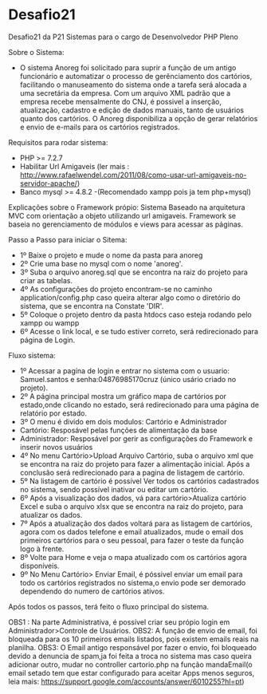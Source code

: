 # Desafio21
Desafio21 da P21 Sistemas para o cargo de Desenvolvedor PHP Pleno

Sobre o Sistema:
- O sistema Anoreg foi solicitado para suprir a função de um antigo funcionário e automatizar o processo de gerênciamento dos cartórios, facilitando o manuseamento do sistema onde a tarefa será alocada a uma secretária da empresa. Com um arquivo XML padrão que a empresa recebe mensalmente do CNJ, é possivel a inserção, atualização, cadastro e edição de dados manuais, tanto de usuários quanto dos cartórios. O Anoreg disponibiliza a opção de gerar relatórios e envio de e-mails para os cartórios registrados.

Requisitos para rodar sistema:
- PHP >= 7.2.7 
- Habilitar Url Amigaveis (ler mais : http://www.rafaelwendel.com/2011/08/como-usar-url-amigaveis-no-servidor-apache/)
- Banco mysql >= 4.8.2
-(Recomendado xampp pois ja tem php+mysql)

Explicações sobre o Framework própio:
Sistema Baseado na arquitetura MVC com orientação a objeto utilizando url amigaveis. Framework se baseia no gerenciamento de módulos e views para acessar as páginas.

Passo a Passo para iniciar o Sitema:
- 1º Baixe o projeto e mude o nome da pasta para anoreg
- 2º Crie uma base no mysql com o nome 'anoreg'.
- 3º Suba o arquivo anoreg.sql que se encontra na raiz do projeto para criar as tabelas.
- 4º As configurações do projeto encontram-se no caminho application/config.php caso queira alterar algo como o diretório do sistema, que se encontra na Constate 'DIR'.
- 5º Coloque o projeto dentro da pasta htdocs caso esteja rodando pelo xampp ou wampp
- 6º Acesse o link local, e se tudo estiver correto, será redirecionado para página de Login.

Fluxo sistema:
- 1º Acessar a pagína de login e entrar no sistema com o usuario: Samuel.santos e senha:04876985170cruz (único usário criado no projeto).
- 2º A página principal mostra um gráfico mapa de cartórios por estado,onde clicando no estado, será redirecionado para uma página de relatório por estado.
- 3º O menu é divido em dois modulos: Cartório e Administrador
- Cartório: Resposável pelas funções de alimentação da base
- Administrador: Resposável por gerir as configurações do Framework e inserir novos usuários
- 4º No menu Cartório>Upload Arquivo Cartório, suba o arquivo xml que se encontra na raiz do projeto para fazer a alimentação inicial. Após a conclusão será redirecionado para a pagina de listagem de cartório.
- 5º Na listagem de cartório é possível Ver todos os cartórios cadastrados no sistema, sendo possível inativar ou editar um cartório.
- 6º Após a visualização dos dados, vá para cartório>Atualiza cartório Excel e suba o arquivo xlsx que se encontra na raiz do projeto, para atualizar os dados.
- 7º Após a atualização dos dados voltará para as listagem de cartórios, agora com os dados telefone e email atualizados, mude o email dos primeiros cartórios para o seu pessoal, para fazer o teste da função logo à frente.
- 8º Volte para Home e veja o mapa atualizado com os cartórios agora disponíveis.
- 9º No Menu Cartório> Enviar Email, é póssivel enviar um email para todo os cartórios registrados no sistema,o envio pode ser demorado dependendo do numero de cartórios ativos.

Após todos os passos, terá feito o fluxo principal do sistema.

OBS1 : Na parte Administrativa, é possível criar seu própio login em Administrador>Controle de Usuários.
OBS2: A função de envio de email, foi bloqueada para os 10 primeiros emails listados, pois existem emails reais na planilha.
OBS3: O Email antigo responsável por fazer o envio, foi bloqueado devido a denuncia de spam,ja foi feita a troca no sistema mas caso queira adicionar outro, mudar no controller cartorio.php na função mandaEmail(o email setado tem que estar configurado para aceitar Apps menos seguros, leia mais: https://support.google.com/accounts/answer/6010255?hl=pt)






